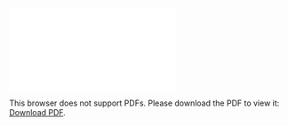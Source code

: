 <object data="christ-in-song/CIS1908pdfs/682.pdf" type="application/pdf" width="100%" height="1024px">
    <embed src="christ-in-song/CIS1908pdfs/682.pdf">
        <p>This browser does not support PDFs. Please download the PDF to view it: <a href="christ-in-song/CIS1908pdfs/682.pdf">Download PDF</a>.</p>
    </embed>
</object>
